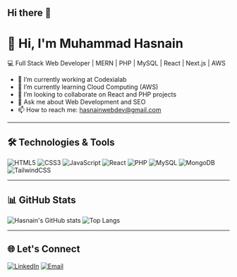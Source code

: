 ## Hi there 👋
# 👋 Hi, I'm Muhammad Hasnain
💻 Full Stack Web Developer | MERN | PHP | MySQL | React | Next.js | AWS

- 🔭 I’m currently working at Codexialab
- 🌱 I’m currently learning Cloud Computing (AWS)
- 👯 I’m looking to collaborate on React and PHP projects
- 💬 Ask me about Web Development and SEO
- 📫 How to reach me: hasnainwebdev@gmail.com

---

## 🛠️ Technologies & Tools
![HTML5](https://img.shields.io/badge/-HTML5-E34F26?style=flat-square&logo=html5)
![CSS3](https://img.shields.io/badge/-CSS3-1572B6?style=flat-square&logo=css3)
![JavaScript](https://img.shields.io/badge/-JavaScript-F7DF1E?style=flat-square&logo=javascript)
![React](https://img.shields.io/badge/-React-black?style=flat-square&logo=react)
![PHP](https://img.shields.io/badge/-PHP-777BB4?style=flat-square&logo=php)
![MySQL](https://img.shields.io/badge/-MySQL-00758F?style=flat-square&logo=mysql)
![MongoDB](https://img.shields.io/badge/-MongoDB-4EA94B?style=flat-square&logo=mongodb)
![TailwindCSS](https://img.shields.io/badge/-TailwindCSS-06B6D4?style=flat-square&logo=tailwind-css)

---

## 📊 GitHub Stats
![Hasnain's GitHub stats](https://github-readme-stats.vercel.app/api?username=muhammadhasnaindev&show_icons=true&theme=radical)
![Top Langs](https://github-readme-stats.vercel.app/api/top-langs/?username=muhammadhasnaindev&layout=compact&theme=radical)

---

## 🌐 Let's Connect
[![LinkedIn](https://img.shields.io/badge/-LinkedIn-blue?style=flat-square&logo=Linkedin&logoColor=white&link=https://www.linkedin.com)](https://www.linkedin.com)
[![Email](https://img.shields.io/badge/-Email-red?style=flat-square&logo=gmail&logoColor=white)](mailto:hasnainwebdev@gmail.com)

<!--
**muhammadhasnaindev/muhammadhasnaindev** is a ✨ _special_ ✨ repository because its `README.md` (this file) appears on your GitHub profile.

Here are some ideas to get you started:

- 🔭 I’m currently working on ...
- 🌱 I’m currently learning ...
- 👯 I’m looking to collaborate on ...
- 🤔 I’m looking for help with ...
- 💬 Ask me about ...
- 📫 How to reach me: ...
- 😄 Pronouns: ...
- ⚡ Fun fact: ...
-->
